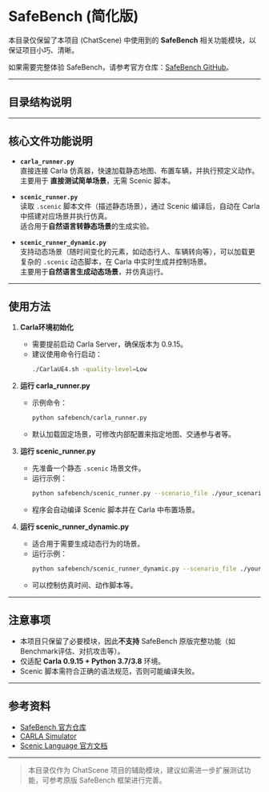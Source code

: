 # SafeBench (简化版)

本目录仅保留了本项目 (ChatScene) 中使用到的 **SafeBench** 相关功能模块，以保证项目小巧、清晰。

如果需要完整体验 SafeBench，请参考官方仓库：[SafeBench GitHub](https://github.com/TRI-ML/safebench)。

---

## 目录结构说明


---

## 核心文件功能说明

- **`carla_runner.py`**  
  直接连接 Carla 仿真器，快速加载静态地图、布置车辆，并执行预定义动作。  
  主要用于 **直接测试简单场景**，无需 Scenic 脚本。

- **`scenic_runner.py`**  
  读取 `.scenic` 脚本文件（描述静态场景），通过 Scenic 编译后，自动在 Carla 中搭建对应场景并执行仿真。  
  适合用于**自然语言转静态场景**的生成实验。

- **`scenic_runner_dynamic.py`**  
  支持动态场景（随时间变化的元素，如动态行人、车辆转向等），可以加载更复杂的 `.scenic` 动态脚本，在 Carla 中实时生成并控制场景。  
  主要用于**自然语言生成动态场景**，并仿真运行。

---

## 使用方法

1. **Carla环境初始化**
   - 需要提前启动 Carla Server，确保版本为 0.9.15。
   - 建议使用命令行启动：  
     ```bash
     ./CarlaUE4.sh -quality-level=Low
     ```

2. **运行 carla_runner.py**
   - 示例命令：
     ```bash
     python safebench/carla_runner.py
     ```
   - 默认加载固定场景，可修改内部配置来指定地图、交通参与者等。

3. **运行 scenic_runner.py**
   - 先准备一个静态 `.scenic` 场景文件。
   - 运行示例：
     ```bash
     python safebench/scenic_runner.py --scenario_file ./your_scenario.scenic
     ```
   - 程序会自动编译 Scenic 脚本并在 Carla 中布置场景。

4. **运行 scenic_runner_dynamic.py**
   - 适合用于需要生成动态行为的场景。
   - 运行示例：
     ```bash
     python safebench/scenic_runner_dynamic.py --scenario_file ./your_dynamic_scenario.scenic
     ```
   - 可以控制仿真时间、动作脚本等。

---

## 注意事项

- 本项目只保留了必要模块，因此**不支持** SafeBench 原版完整功能（如 Benchmark评估、对抗攻击等）。
- 仅适配 **Carla 0.9.15 + Python 3.7/3.8** 环境。
- Scenic 脚本需符合正确的语法规范，否则可能编译失败。

---

## 参考资料

- [SafeBench 官方仓库](https://github.com/TRI-ML/safebench)
- [CARLA Simulator](https://carla.org/)
- [Scenic Language 官方文档](https://scenic-lang.readthedocs.io/)

---

> 本目录仅作为 ChatScene 项目的辅助模块，建议如需进一步扩展测试功能，可参考原版 SafeBench 框架进行完善。
